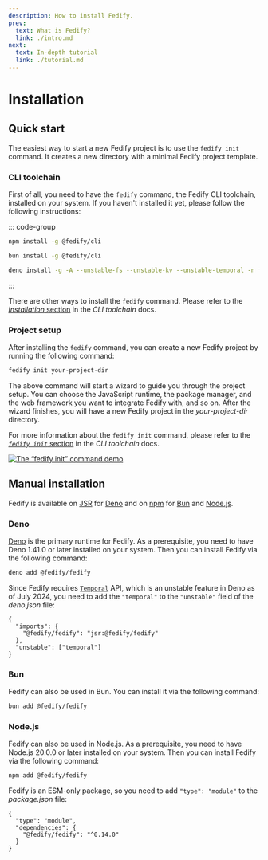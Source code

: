 ```yaml
---
description: How to install Fedify.
prev:
  text: What is Fedify?
  link: ./intro.md
next:
  text: In-depth tutorial
  link: ./tutorial.md
---
```

Installation
============


Quick start
-----------

The easiest way to start a new Fedify project is to use the `fedify init`
command.  It creates a new directory with a minimal Fedify project template.

### CLI toolchain

First of all, you need to have the `fedify` command, the Fedify CLI toolchain,
installed on your system.  If you haven't installed it yet, please follow the
following instructions:

::: code-group

~~~~ sh [Node.js]
npm install -g @fedify/cli
~~~~

~~~~ sh [Bun]
bun install -g @fedify/cli
~~~~

~~~~ sh [Deno]
deno install -g -A --unstable-fs --unstable-kv --unstable-temporal -n fedify jsr:@fedify/cli
~~~~

:::

There are other ways to install the `fedify` command.  Please refer to the
[*Installation* section](./cli.md#installation) in the *CLI toolchain* docs.

### Project setup

After installing the `fedify` command, you can create a new Fedify project by
running the following command:

~~~~ sh
fedify init your-project-dir
~~~~

The above command will start a wizard to guide you through the project setup.
You can choose the JavaScript runtime, the package manager, and the web
framework you want to integrate Fedify with, and so on.  After the wizard
finishes, you will have a new Fedify project in the *your-project-dir*
directory.

For more information about the `fedify init` command, please refer to the
[*`fedify init`* section](./cli.md#fedify-init-initializing-a-fedify-project)
in the *CLI toolchain* docs.

[![The “fedify init” command demo](https://asciinema.org/a/671658.svg)](https://asciinema.org/a/671658)


Manual installation
-------------------

Fedify is available on [JSR] for [Deno] and on [npm] for [Bun] and [Node.js].

[JSR]: https://jsr.io/@fedify/fedify
[Deno]: https://deno.com/
[npm]: https://www.npmjs.com/package/@fedify/fedify
[Bun]: https://bun.sh/
[Node.js]: https://nodejs.org/


### Deno

[Deno] is the primary runtime for Fedify.  As a prerequisite, you need to have
Deno 1.41.0 or later installed on your system.  Then you can install Fedify
via the following command:

~~~~ sh
deno add @fedify/fedify
~~~~

Since Fedify requires [`Temporal`] API, which is an unstable feature in Deno as
of July 2024, you need to add the `"temporal"` to the `"unstable"` field of
the *deno.json* file:

~~~~ json{5}
{
  "imports": {
    "@fedify/fedify": "jsr:@fedify/fedify"
  },
  "unstable": ["temporal"]
}
~~~~

[`Temporal`]: https://tc39.es/proposal-temporal/docs/

### Bun

Fedify can also be used in Bun.  You can install it via the following
command:

~~~~ sh
bun add @fedify/fedify
~~~~

### Node.js

Fedify can also be used in Node.js.  As a prerequisite, you need to have Node.js
20.0.0 or later installed on your system.  Then you can install Fedify via
the following command:

~~~~ sh
npm add @fedify/fedify
~~~~

Fedify is an ESM-only package, so you need to add `"type": "module"` to the
*package.json* file:

~~~~ json{2}
{
  "type": "module",
  "dependencies": {
    "@fedify/fedify": "^0.14.0"
  }
}
~~~~
